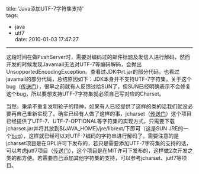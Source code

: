 title: 'Java添加UTF-7字符集支持'  
tags:  
  - java  
  - utf7  
date: 2010-01-03 17:47:27  
---  

这段时间在做PushServer时，需要对编码过的邮件标题及发信人进行解码，然而开发的时候发现Javamail无法对UTF-7等编码解码，会抛出UnsupportedEncodingException。查看过JDK中rt.jar的部分代码，也看过javamail的部分代码，总结原因如下：JDK本身并不支持UTF-7字符集。关于这个bug（[传送门](http://bugs.sun.com/bugdatabase/view_bug.do?bug_id=4304013)），很早之前就有人反馈过给SUN了，但SUN已经明确表示不会修复这个bug，所以要想支持UTF-7字符集就必须自己写对应的Charset。  

当然，秉承不重复发明轮子的精神，如果有人已经提供了这样的类的话我们就没必要再自己重新实现了。确实已经有人做了这样的事，jcharset（[传送门](http://www.freeutils.net/source/jcharset/)）这个项目已经提供了UTF-7、UTF-7-OPTIONAL等字符集的实现方式，只需要下载jcharset.jar并将其放到${JAVA_HOME}/jre/lib/ext/下即可（这是SUN JRE的一个[bug](http://bugs.sun.com/bugdatabase/view_bug.do?bug_id=4619777)），这样就已经可以对UTF-7编码的字符串进行解码了。需要注意的是jcharset项目是在GPL许可下发布的，若只是需要添加UTF-7字符集的支持的话，可以考虑jutf7项目（[传送门](http://jutf7.sourceforge.net/)），这个项目是在MIT许可下发布的，这样做2次开发之类的都方便。若需要自己添加其他字符集的支持，可以参考jcharset、jutf7等项目。  
